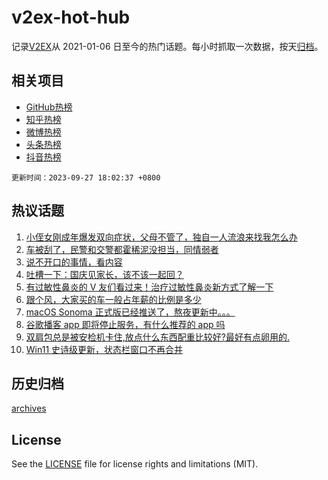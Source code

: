 # v2ex-hot-hub

 记录[V2EX](https://www.v2ex.com/)从 2021-01-06 日至今的热门话题。每小时抓取一次数据，按天[归档](archives)。
 
 ## 相关项目

- [GitHub热榜](https://github.com/it985/github-hot-hub)
- [知乎热榜](https://github.com/it985/zhihu-hot-hub)
- [微博热榜](https://github.com/it985/weibo-hot-hub)
- [头条热榜](https://github.com/it985/toutiao-hot-hub)
- [抖音热榜](https://github.com/it985/douyin-hot-hub)


 `更新时间：2023-09-27 18:02:37 +0800`

## 热议话题

1. [小侄女刚成年爆发双向症状，父母不管了，独自一人流浪来找我怎么办](https://www.v2ex.com/t/977408)
1. [车被刮了，民警和交警都霍稀泥没担当，同情弱者](https://www.v2ex.com/t/977543)
1. [说不开口的事情，看内容](https://www.v2ex.com/t/977464)
1. [吐槽一下：国庆见家长，该不该一起回？](https://www.v2ex.com/t/977451)
1. [有过敏性鼻炎的 V 友们看过来！治疗过敏性鼻炎新方式了解一下](https://www.v2ex.com/t/977542)
1. [跟个风，大家买的车一般占年薪的比例是多少](https://www.v2ex.com/t/977503)
1. [macOS Sonoma 正式版已经推送了，熬夜更新中。。。](https://www.v2ex.com/t/977421)
1. [谷歌播客 app 即将停止服务，有什么推荐的 app 吗](https://www.v2ex.com/t/977447)
1. [双肩包总是被安检机卡住,放点什么东西配重比较好?最好有点卵用的.](https://www.v2ex.com/t/977481)
1. [Win11 史诗级更新，状态栏窗口不再合并](https://www.v2ex.com/t/977487)

## 历史归档

[archives](archives)

## License

See the [LICENSE](LICENSE) file for license rights and limitations (MIT).
